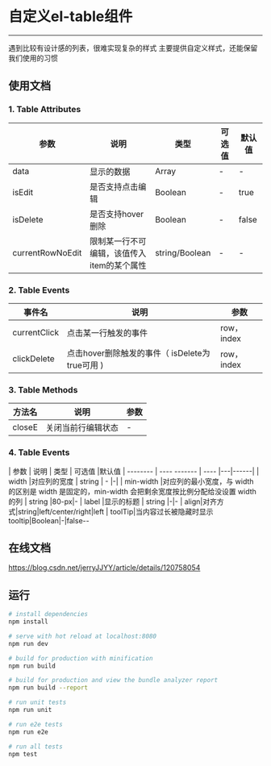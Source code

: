 # 自定义el-table组件
------

遇到比较有设计感的列表，<el-table>很难实现复杂的样式
主要提供自定义样式，还能保留我们使用<el-table>的习惯

## 使用文档
### 1. Table Attributes
| 参数            | 说明       |  类型   | 可选值  |默认值
| --------        | ----      | ----  |---|------|
| data            |显示的数据 | Array   | -       |-|
| isEdit          |是否支持点击编辑  |   Boolean   |-|true
| isDelete        |是否支持hover删除    |  Boolean  |-|false
| currentRowNoEdit|限制某一行不可编辑，该值传入item的某个属性|string/Boolean|-|-

### 2. Table Events
| 事件名       | 说明              |  参数
| --------     | -----             | ----  |
| currentClick | 点击某一行触发的事件 | row，index
| clickDelete  | 点击hover删除触发的事件（ isDelete为true可用 )|row，index  |-|true

### 3. Table Methods
| 方法名       | 说明              |  参数
| --------     | -----             | ----  |
| closeE | 关闭当前行编辑状态 |-

### 4. Table Events
| 参数     | 说明       |  类型   | 可选值  |默认值
| --------        | ---- -------     | ----  |---|------|
| width            |对应列的宽度 | string   | -       |-|
| min-width          |对应列的最小宽度，与 width 的区别是 width 是固定的，min-width 会把剩余宽度按比例分配给没设置 width 的列  |   string   |80-px|-
| label        |显示的标题   |  string  |-|-
| align|对齐方式|string|left/center/right|left
| toolTip|当内容过长被隐藏时显示 tooltip|Boolean|-|false--

## 在线文档
https://blog.csdn.net/jerryJJYY/article/details/120758054

## 运行

``` bash
# install dependencies
npm install

# serve with hot reload at localhost:8080
npm run dev

# build for production with minification
npm run build

# build for production and view the bundle analyzer report
npm run build --report

# run unit tests
npm run unit

# run e2e tests
npm run e2e

# run all tests
npm test
```
